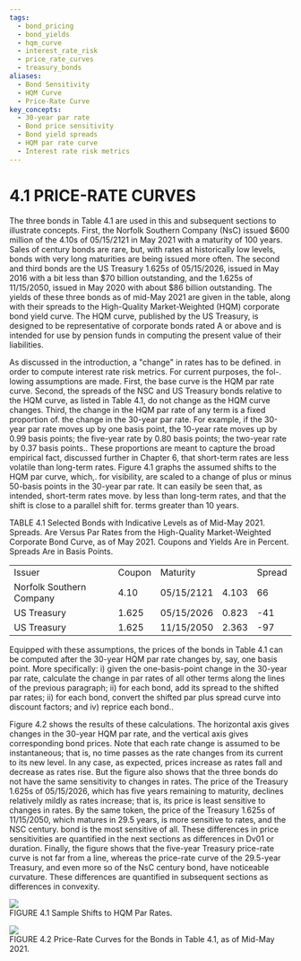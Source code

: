 ```yaml
---
tags:
  - bond_pricing
  - bond_yields
  - hqm_curve
  - interest_rate_risk
  - price_rate_curves
  - treasury_bonds
aliases:
  - Bond Sensitivity
  - HQM Curve
  - Price-Rate Curve
key_concepts:
  - 30-year par rate
  - Bond price sensitivity
  - Bond yield spreads
  - HQM par rate curve
  - Interest rate risk metrics
---
```


# 4.1 PRICE-RATE CURVES  

The three bonds in Table 4.1 are used in this and subsequent sections to illustrate concepts. First, the Norfolk Southern Company (NsC) issued $\$600$ million of the 4.10s of 05/15/2121 in May 2021 with a maturity of 100 years. Sales of century bonds are rare, but, with rates at historically low levels, bonds with very long maturities are being issued more often. The second and third bonds are the US Treasury $1.625s$ of 05/15/2026, issued in May 2016 with a bit less than $\$70$ billion outstanding, and the 1.625s of 11/15/2050, issued in May 2020 with about $\$86$ billion outstanding. The yields of these three bonds as of mid-May 2021 are given in the table, along with their spreads to the High-Quality Market-Weighted (HQM) corporate bond yield curve. The HQM curve, published by the US Treasury, is designed to be representative of corporate bonds rated A or above and is intended for use by pension funds in computing the present value of their liabilities.  

As discussed in the introduction, a "change" in rates has to be defined. in order to compute interest rate risk metrics. For current purposes, the fol-. lowing assumptions are made. First, the base curve is the HQM par rate curve. Second, the spreads of the NSC and US Treasury bonds relative to the HQM curve, as listed in Table 4.1, do not change as the HQM curve changes. Third, the change in the HQM par rate of any term is a fixed proportion of. the change in the 30-year par rate. For example, if the 30-year par rate moves up by one basis point, the 10-year rate moves up by 0.99 basis points; the five-year rate by 0.80 basis points; the two-year rate by 0.37 basis points.. These proportions are meant to capture the broad empirical fact, discussed further in Chapter 6, that short-term rates are less volatile than long-term rates. Figure 4.1 graphs the assumed shifts to the HQM par curve, which,. for visibility, are scaled to a change of plus or minus 50-basis points in the 30-year par rate. It can easily be seen that, as intended, short-term rates move. by less than long-term rates, and that the shift is close to a parallel shift for. terms greater than 10 years.  

TABLE 4.1  Selected Bonds with Indicative Levels as of Mid-May 2021. Spreads. Are Versus Par Rates from the High-Quality Market-Weighted Corporate Bond Curve, as of May 2021. Coupons and Yields Are in Percent. Spreads Are in Basis Points.   


<html><body><table><tr><td>Issuer</td><td>Coupon</td><td>Maturity</td><td></td><td>Spread</td></tr><tr><td>Norfolk Southern Company</td><td>4.10</td><td>05/15/2121</td><td>4.103</td><td>66</td></tr><tr><td>US Treasury</td><td>1.625</td><td>05/15/2026</td><td>0.823</td><td>-41</td></tr><tr><td>US Treasury</td><td>1.625</td><td>11/15/2050</td><td>2.363</td><td>-97</td></tr></table></body></html>  

Equipped with these assumptions, the prices of the bonds in Table 4.1 can be computed after the 30-year HQM par rate changes by, say, one basis point. More specifically: i) given the one-basis-point change in the 30-year par rate, calculate the change in par rates of all other terms along the lines of the previous paragraph; ii) for each bond, add its spread to the shifted par rates; ii) for each bond, convert the shifted par plus spread curve into discount factors; and iv) reprice each bond..  

Figure 4.2 shows the results of these calculations. The horizontal axis gives changes in the 30-year HQM par rate, and the vertical axis gives corresponding bond prices. Note that each rate change is assumed to be instantaneous; that is, no time passes as the rate changes from its current to its new level. In any case, as expected, prices increase as rates fall and decrease as rates rise. But the figure also shows that the three bonds do not have the same sensitivity to changes in rates. The price of the Treasury 1.625s of 05/15/2026, which has five years remaining to maturity, declines relatively mildly as rates increase; that is, its price is least sensitive to changes in rates. By the same token, the price of the Treasury 1.625s of 11/15/2050, which matures in 29.5 years, is more sensitive to rates, and the NSC century. bond is the most sensitive of all. These differences in price sensitivities are quantified in the next sections as differences in Dv01 or duration. Finally, the figure shows that the five-year Treasury price-rate curve is not far from a line, whereas the price-rate curve of the 29.5-year Treasury, and even more so of the NsC century bond, have noticeable curvature. These differences are quantified in subsequent sections as differences in convexity.  

![](7b3aa6c3a5824df27fdf1d6112b1fb39c6836b63ce7a477b570c1f37d8306a9b.jpg)  
FIGURE 4.1 Sample Shifts to HQM Par Rates.  

![](223c7f5d68cda32e73b71ba8bc0793649feee9fa87c4c91701a221baa10d2ad6.jpg)  
FIGURE 4.2 Price-Rate Curves for the Bonds in Table 4.1, as of Mid-May 2021.
